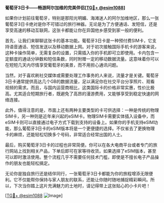 **葡萄牙3日卡——畅游阿尔加维的完美伴侣[[TG💪+ @esim1088](https://t.me/s/esim1088)]**

如果你计划前往葡萄牙，特别是那阳光明媚、海滩迷人的阿尔加维地区，那么一张葡萄牙3日卡绝对是你不可错过的旅行神器。无论是为了方便通话、发短信，还是享受高速的移动互联网，这张卡都能让你在异国他乡感受到家一般的便利。

首先，让我们来聊聊这张卡的基本功能。葡萄牙3日卡是一种预付费SIM卡，它支持语音通话、短信发送以及移动数据上网。对于初次接触国际手机卡的游客来说，这种卡操作简单，无需复杂的设置，只需插入你的手机即可立即使用。卡内包含一定额度的通话分钟数和短信条数，同时附赠一定的移动数据流量。这意味着你可以在短短几天内尽情享受葡萄牙的美景，而不用担心通讯问题。

当然，对于喜欢刷社交媒体或需要处理工作事务的人来说，流量才是关键。葡萄牙3日卡通常提供高达几个GB的数据流量，足以满足你在社交平台分享照片、观看视频的需求。而且，与国内运营商相比，这类国际卡的价格非常实惠，性价比极高。尤其适合短期旅行者，既避免了高昂的漫游费用，又能够享受到稳定快速的网络连接。

此外，值得注意的是，市面上还有两种主要类型的卡可供选择：一种是传统的物理SIM卡，另一种则是近年来兴起的eSIM卡。物理SIM卡需要实体插入设备中，而eSIM卡则可以直接通过电子方式下载到支持的设备上。如果你的手机支持eSIM功能，那么葡萄牙3日卡的eSIM版本将是一个更便捷的选择。不仅省去了更换物理卡的麻烦，还能轻松切换多个号码，非常适合经常出国的人士。

最后，购买葡萄牙3日卡的过程也非常简便。你可以在各大电商平台或者专门的旅行网站上找到相关产品，下单后即可在家等待收货。如果选择了eSIM版本，甚至可以即时激活使用。整个流程几乎不需要任何技术门槛，即使是不擅长电子产品操作的朋友也能轻松搞定。

无论你是独自旅行还是结伴同行，一张葡萄牙3日卡都能为你的旅程增添无限便利。它不仅能帮你保持与家人朋友的联系，还能让你随时随地捕捉精彩瞬间。所以，下次当你踏上这片充满魅力的土地时，请记得带上这张贴心的小卡片吧！

[[TG💪+ @esim1088](https://t.me/s/esim1088) ![Image](https://i.postimg.cc/4NQfJmqS/Snipaste-2025-05-13-00-14-12.png)]
